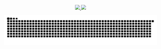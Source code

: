 <p align="center">
   <a href="https://discord.com/users/925192939980857375"><img src="https://lanyard.cnrad.dev/api/925192939980857375?hideStatus=false&hideActivity=true&hideBadges=false&hideDecoration=false&animatedDecoration=false&theme=booru-qualityhentais
</p>
<p align="center">
   <img src="https://count.getloli.com/@radianeuh?name=radianeuh&theme=booru-qualityhentais&padding=7&offset=0&align=bottom&scale=2&pixelated=1&darkmode=1" height="130" />
</p>
<p align="center">
   <picture>
      <source media="(prefers-color-scheme: dark)" srcset="https://raw.githubusercontent.com/radianeuh/radianeuh/output/github-contribution-grid-snake-dark.svg">
      <source media="(prefers-color-scheme: light)" srcset="https://raw.githubusercontent.com/radianeuh/radianeuh/output/github-contribution-grid-snake.svg">
      <img alt="github contribution grid snake animation" src="https://raw.githubusercontent.com/radianeuh/radianeuh/output/github-contribution-grid-snake.svg" width="800" height="100" />
   </picture>
</p>
